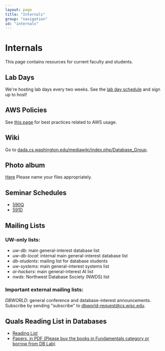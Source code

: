 ```yaml
---
layout: page
title: "Internals"
group: "navigation"
id: "internals"
---
```


# Internals

This page contains resources for current faculty and students.

## Lab Days

We're hosting lab days every two weeks.
See the [lab day schedule][] and sign up to host!

[lab day schedule]: https://docs.google.com/a/cs.washington.edu/spreadsheets/d/1H_Ylk83QVd3xZUYmAQAgVQM9vDAJD8bNXyKBrjhcVzg/edit?usp=sharing

## AWS Policies

See [this page](/etc/aws.html) for best practices related to AWS usage.

## Wiki

Go to [dada.cs.washington.edu/mediawiki/index.php/Database_Group](//dada.cs.washington.edu/mediawiki/index.php/Database_Group).

## Photo album

[Here](https://drive.google.com/drive/folders/1axcTih968LrNkzVSsLPFipV9MRRqZGQM?usp=sharing)
Please name your files appropriately.

## Seminar Schedules

* [590Q](https://docs.google.com/a/cs.washington.edu/spreadsheets/d/184w9ZfjoDBQ6XME2s-th_jgt4-ncT0ANU8vHy2v1jO8/edit?usp=sharing)
* [591D](https://docs.google.com/a/cs.washington.edu/spreadsheets/d/1oDK7ZDlslrh1eQ22qRIqRmfQ7dOsp5IVCOACvaOqObM/edit?usp=sharing)

## Mailing Lists

### UW-only lists:

* _uw-db_: main general-interest database list
* _uw-db-local_: internal main general-interest database list
* _db-students_: mailing list for database students
* _uw-systems_: main general-interest systems list
* _ai-hackers_: main general-interest AI list
* _nwds_: Northwest Database Society (NWDS) list

### Important external mailing lists:

_DBWORLD_: general conference and database-interest announcements. Subscribe by sending "subscribe" to [dbworld-request@cs.wisc.edu](mailto:dbworld-request@cs.wisc.edu).

## Quals Reading List in Databases

* [Reading List](https://docs.google.com/document/d/1Ke7cYCt4Dzn46mPexntxzk2kbM8-L4NsNEMRBrWnBYo)
* [Papers, in PDF (Please buy the books in Fundamentals category or borrow from DB Lab)](https://drive.google.com/drive/u/1/folders/1DoDM6g_ObkOIn222wxREvo3s8np5XWdK)